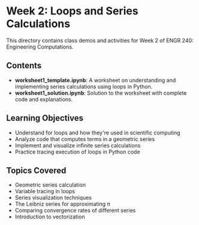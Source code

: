 # Week 2: Loops and Series Calculations

This directory contains class demos and activities for Week 2 of ENGR 240: Engineering Computations.

## Contents

- **worksheet1_template.ipynb**: A worksheet on understanding and implementing series calculations using loops in Python.
- **worksheet1_solution.ipynb**: Solution to the worksheet with complete code and explanations.

## Learning Objectives

- Understand for loops and how they're used in scientific computing
- Analyze code that computes terms in a geometric series
- Implement and visualize infinite series calculations
- Practice tracing execution of loops in Python code

## Topics Covered

- Geometric series calculation
- Variable tracing in loops
- Series visualization techniques
- The Leibniz series for approximating π
- Comparing convergence rates of different series
- Introduction to vectorization